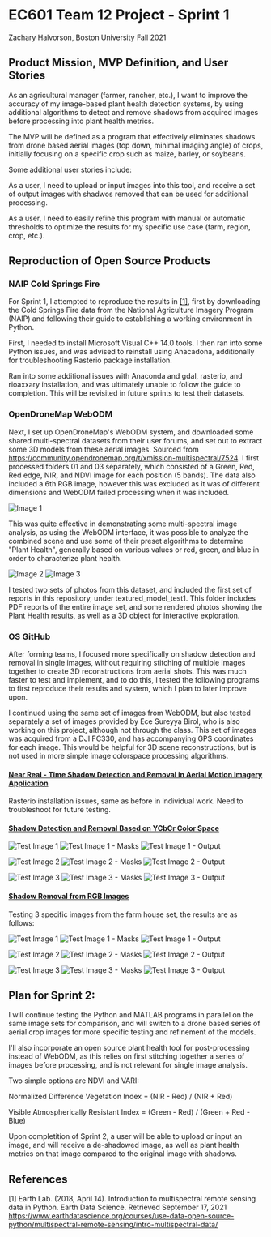 # EC601 Team 12 Project - Sprint 1
Zachary Halvorson, Boston University Fall 2021

## Product Mission, MVP Definition, and User Stories

As an agricultural manager (farmer, rancher, etc.), I want to improve the accuracy of my image-based plant health detection systems, by using additional algorithms to detect and remove shadows from acquired images before processing into plant health metrics.

The MVP will be defined as a program that effectively eliminates shadows from drone based aerial images (top down, minimal imaging angle) of crops, initially focusing on a specific crop such as maize, barley, or soybeans.

Some additional user stories include:

As a user, I need to upload or input images into this tool, and receive a set of output images with shadwos removed that can be used for additional processing.

As a user, I need to easily refine this program with manual or automatic thresholds to optimize the results for my specific use case (farm, region, crop, etc.).


## Reproduction of Open Source Products

### NAIP Cold Springs Fire

For Sprint 1, I attempted to reproduce the results in [[1]](#1), first by downloading the Cold Springs Fire data from the National Agriculture Imagery Program (NAIP) and following their guide to establishing a working environment in Python.

First, I needed to install Microsoft Visual C++ 14.0 tools. I then ran into some Python issues, and was advised to reinstall using Anacadona, additionally for troubleshooting Rasterio package installation.

Ran into some additional issues with Anaconda and gdal, rasterio, and rioaxxary installation, and was ultimately unable to follow the guide to completion. This will be revisited in future sprints to test their datasets.


### OpenDroneMap WebODM

Next, I set up OpenDroneMap's WebODM system, and downloaded some shared multi-spectral datasets from their user forums, and set out to extract some 3D models from these aerial images. Sourced from https://community.opendronemap.org/t/xmission-multispectral/7524. I first processed folders 01 and 03 separately, which consisted of a Green, Red, Red edge, NIR, and NDVI image for each position (5 bands). The data also included a 6th RGB image, however this was excluded as it was of different dimensions and WebODM failed processing when it was included.

![Image 1](https://github.com/halveez/ec601_a1_proj12/blob/main/Sprint1/textured_model_test1/original/XAG001_0037.JPG)

This was quite effective in demonstrating some multi-spectral image analysis, as using the WebODM interface, it was possible to analyze the combined scene and use some of their preset algorithms to determine "Plant Health", generally based on various values or red, green, and blue in order to characterize plant health.

![Image 2](https://github.com/halveez/ec601_a1_proj12/blob/main/Sprint1/textured_model_test1/capture1.PNG)
![Image 3](https://github.com/halveez/ec601_a1_proj12/blob/main/Sprint1/textured_model_test1/capture2.PNG)

I tested two sets of photos from this dataset, and included the first set of reports in this repository, under textured_model_test1. This folder includes PDF reports of the entire image set, and some rendered photos showing the Plant Health results, as well as a 3D object for interactive exploration.

### OS GitHub 

After forming teams, I focused more specifically on shadow detection and removal in single images, without requiring stitching of multiple images together to create 3D reconstructions from aerial shots. This was much faster to test and implement, and to do this, I tested the following programs to first reproduce their results and system, which I plan to later improve upon.

I continued using the same set of images from WebODM, but also tested separately a set of images provided by Ece Sureyya Birol, who is also working on this project, although not through the class. This set of images was acquired from a DJI FC330, and has accompanying GPS coordinates for each image. This would be helpful for 3D scene reconstructions, but is not used in more simple image colorspace processing algorithms.


#### [Near Real - Time Shadow Detection and Removal in Aerial Motion Imagery Application](https://github.com/ThomasWangWeiHong/Shadow-Detection-Algorithm-for-Aerial-and-Satellite-Images)


Rasterio installation issues, same as before in individual work. Need to troubleshoot for future testing.

#### [Shadow Detection and Removal Based on YCbCr Color Space](https://github.com/mykhailo-mostipan/shadow-removal)


![Test Image 1](https://github.com/halveez/ec601_a1_proj12/blob/main/Sprint1/program2/test1.JPG)
![Test Image 1 - Masks](https://github.com/halveez/ec601_a1_proj12/blob/main/Sprint1/program2/test1_mask.jpg)
![Test Image 1 - Output](https://github.com/halveez/ec601_a1_proj12/blob/main/Sprint1/program2/test1_output.jpg)


![Test Image 2](https://github.com/halveez/ec601_a1_proj12/blob/main/Sprint1/program2/test2.JPG)
![Test Image 2 - Masks](https://github.com/halveez/ec601_a1_proj12/blob/main/Sprint1/program2/test2_mask.jpg)
![Test Image 2 - Output](https://github.com/halveez/ec601_a1_proj12/blob/main/Sprint1/program2/test2_output.jpg)


![Test Image 3](https://github.com/halveez/ec601_a1_proj12/blob/main/Sprint1/program2/test3.JPG)
![Test Image 3 - Masks](https://github.com/halveez/ec601_a1_proj12/blob/main/Sprint1/program2/test3_mask.jpg)
![Test Image 3 - Output](https://github.com/halveez/ec601_a1_proj12/blob/main/Sprint1/program2/test3_output.jpg)



#### [Shadow Removal from RGB Images](https://github.com/jvalhondo/Shadow_Removal/blob/master/Shadow_Removal_VA_jvr.m)

Testing 3 specific images from the farm house set, the results are as follows:

![Test Image 1](https://github.com/halveez/ec601_a1_proj12/blob/main/Sprint1/program3/test1input.jpg)
![Test Image 1 - Masks](https://github.com/halveez/ec601_a1_proj12/blob/main/Sprint1/program3/test1mask.jpg)
![Test Image 1 - Output](https://github.com/halveez/ec601_a1_proj12/blob/main/Sprint1/program3/test1output.jpg)


![Test Image 2](https://github.com/halveez/ec601_a1_proj12/blob/main/Sprint1/program3/test2input.jpg)
![Test Image 2 - Masks](https://github.com/halveez/ec601_a1_proj12/blob/main/Sprint1/program3/test2mask.jpg)
![Test Image 2 - Output](https://github.com/halveez/ec601_a1_proj12/blob/main/Sprint1/program3/test2output.jpg)


![Test Image 3](https://github.com/halveez/ec601_a1_proj12/blob/main/Sprint1/program3/test3input.jpg)
![Test Image 3 - Masks](https://github.com/halveez/ec601_a1_proj12/blob/main/Sprint1/program3/test3mask.jpg)
![Test Image 3 - Output](https://github.com/halveez/ec601_a1_proj12/blob/main/Sprint1/program3/test3output.jpg)



## Plan for Sprint 2:

I will continue testing the Python and MATLAB programs in parallel on the same image sets for comparison, and will switch to a drone based series of aerial crop images for more specific testing and refinement of the models.

I'll also incorporate an open source plant health tool for post-processing instead of WebODM, as this relies on first stitching together a series of images before processing, and is not relevant for single image analysis.

Two simple options are NDVI and VARI:

Normalized Difference Vegetation Index = (NIR - Red) / (NIR + Red)

Visible Atmospherically Resistant Index = (Green - Red) / (Green + Red - Blue)

Upon completition of Sprint 2, a user will be able to upload or input an image, and will receive a de-shadowed image, as well as plant health metrics on that image compared to the original image with shadows.


## References

<a id="1">[1]</a> 
Earth Lab. (2018, April 14). Introduction to multispectral remote sensing data in Python.
Earth Data Science. Retrieved September 17, 2021
https://www.earthdatascience.org/courses/use-data-open-source-python/multispectral-remote-sensing/intro-multispectral-data/
